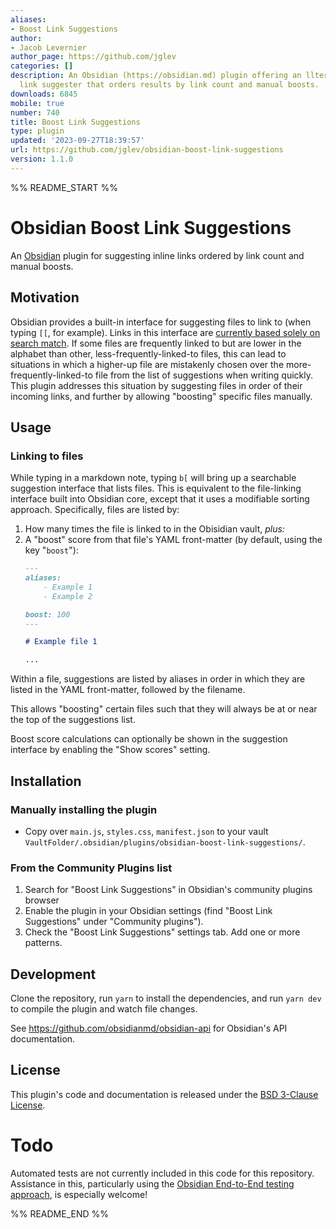 ```yaml
---
aliases:
- Boost Link Suggestions
author:
- Jacob Levernier
author_page: https://github.com/jglev
categories: []
description: An Obsidian (https://obsidian.md) plugin offering an llternative inline
  link suggester that orders results by link count and manual boosts.
downloads: 6845
mobile: true
number: 740
title: Boost Link Suggestions
type: plugin
updated: '2023-09-27T18:39:57'
url: https://github.com/jglev/obsidian-boost-link-suggestions
version: 1.1.0
---
```


%% README_START %%

# Obsidian Boost Link Suggestions

An [Obsidian](https://obsidian.md) plugin for suggesting inline links ordered by link count and manual boosts.

## Motivation

Obsidian provides a built-in interface for suggesting files to link to (when typing `[[`, for example). Links in this interface are [currently based solely on search match](https://discord.com/channels/686053708261228577/716028884885307432/1053860523646656563). If some files are frequently linked to but are lower in the alphabet than other, less-frequently-linked-to files, this can lead to situations in which a higher-up file are mistakenly chosen over the more-frequently-linked-to file from the list of suggestions when writing quickly. This plugin addresses this situation by suggesting files in order of their incoming links, and further by allowing "boosting" specific files manually.

## Usage

### Linking to files

While typing in a markdown note, typing `b[` will bring up a searchable suggestion interface that lists files. This is equivalent to the file-linking interface built into Obsidian core, except that it uses a modifiable sorting approach. Specifically, files are listed by:

1. How many times the file is linked to in the Obisidian vault, _plus:_
2. A "boost" score from that file's YAML front-matter (by default, using the key "`boost`"):
	```md
	---
	aliases:
		- Example 1
		- Example 2

	boost: 100
	---

	# Example file 1

	...
	```

Within a file, suggestions are listed by aliases in order in which they are listed in the YAML front-matter, followed by the filename.

This allows "boosting" certain files such that they will always be at or near the top of the suggestions list.

Boost score calculations can optionally be shown in the suggestion interface by enabling the "Show scores" setting.

## Installation

### Manually installing the plugin

- Copy over `main.js`, `styles.css`, `manifest.json` to your vault `VaultFolder/.obsidian/plugins/obsidian-boost-link-suggestions/`.

### From the Community Plugins list

1. Search for "Boost Link Suggestions" in Obsidian's community plugins browser
2. Enable the plugin in your Obsidian settings (find "Boost Link Suggestions" under "Community plugins").
3. Check the "Boost Link Suggestions" settings tab. Add one or more patterns.

## Development

Clone the repository, run `yarn` to install the dependencies, and run `yarn dev` to compile the plugin and watch file changes.

See https://github.com/obsidianmd/obsidian-api for Obsidian's API documentation.

## License

This plugin's code and documentation is released under the [BSD 3-Clause License](./LICENSE).

# Todo

Automated tests are not currently included in this code for this repository. Assistance in this, particularly using the [Obsidian End-to-End testing approach](https://github.com/trashhalo/obsidian-plugin-e2e-test), is especially welcome!



%% README_END %%